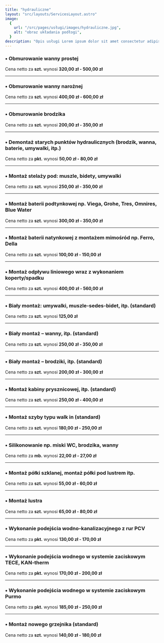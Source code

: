 ```yaml
---
title: "hydrauliczne"
layout: "src/layouts/ServicesLayout.astro"
image:
  {
    url: "/src/pages/usługi/images/hydrauliczne.jpg",
    alt: "obraz układania podłogi",
  }
description: "Opis usługi Lorem ipsum dolor sit amet consectetur adipisicing elit. Consequatur, nobis."
---
```


### • Obmurowanie wanny prostej

Cena netto za **szt.** wynosi **320,00 zł - 500,00 zł**

---

### • Obmurowanie wanny narożnej

Cena netto za **szt.** wynosi **400,00 zł - 600,00 zł**

---

### • Obmurowanie brodzika

Cena netto za **szt.** wynosi **200,00 zł - 350,00 zł**

---

### • Demontaż starych punktów hydraulicznych (brodzik, wanna, baterie, umywalki, itp.)

Cena netto za **pkt.** wynosi **50,00 zł - 80,00 zł**

---

### • Montaż stelaży pod: muszle, bidety, umywalki

Cena netto za **szt.** wynosi **250,00 zł - 350,00 zł**

---

### • Montaż baterii podtynkowej np. Viega, Grohe, Tres, Omnires, Blue Water

Cena netto za **szt.** wynosi **300,00 zł - 350,00 zł**

---

### • Montaż baterii natynkowej z montażem mimośród np. Ferro, Della

Cena netto za **szt.** wynosi **100,00 zł - 150,00 zł**

---

### • Montaż odpływu liniowego wraz z wykonaniem koperty/spadku

Cena netto za **szt.** wynosi **400,00 zł - 560,00 zł**

---

### • Biały montaż: umywalki, muszle-sedes-bidet, itp. (standard)

Cena netto za **szt.** wynosi **125,00 zł**

---

### • Biały montaż – wanny, itp. (standard)

Cena netto za **szt.** wynosi **250,00 zł - 350,00 zł**

---

### • Biały montaż – brodziki, itp. (standard)

Cena netto za **szt.** wynosi **200,00 zł - 300,00 zł**

---

### • Montaż kabiny prysznicowej, itp. (standard)

Cena netto za **szt.** wynosi **250,00 zł - 400,00 zł**

---

### • Montaż szyby typu walk in (standard)

Cena netto za **szt.** wynosi **180,00 zł - 250,00 zł**

---

### • Silikonowanie np. miski WC, brodzika, wanny

Cena netto za **mb.** wynosi **22,00 zł - 27,00 zł**

---

### • Montaż półki szklanej, montaż półki pod lustrem itp.

Cena netto za **szt.** wynosi **55,00 zł - 60,00 zł**

---

### • Montaż lustra

Cena netto za **szt.** wynosi **65,00 zł - 80,00 zł**

---

### • Wykonanie podejścia wodno-kanalizacyjnego z rur PCV

Cena netto za **pkt.** wynosi **130,00 zł - 170,00 zł**

---

### • Wykonanie podejścia wodnego w systemie zaciskowym TECE, KAN-therm

Cena netto za **pkt.** wynosi **170,00 zł - 200,00 zł**

---

### • Wykonanie podejścia wodnego w systemie zaciskowym Purmo

Cena netto za **pkt.** wynosi **185,00 zł - 250,00 zł**

---

### • Montaż nowego grzejnika (standard)

Cena netto za **szt.** wynosi **140,00 zł - 180,00 zł**
